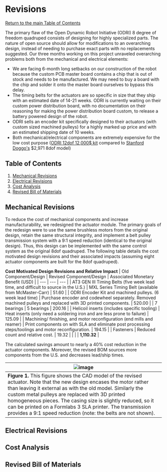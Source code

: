 # Revisions
[Return to the main Table of Contents](https://github.com/EmiliaPsacharopoulos/Formatting#table-of-contents)

The primary flaw of the Open Dynamic Robot Initiative (ODRI) 8 degree of freedom quadruped consists of designing for highly specialized parts. The nature of open source should allow for modifications to an overarching design, instead of needing to purchase exact parts with no replacements suggested. Our three months working on this project unraveled overarching problems both from the mechanical and electrical elements:
* We are facing 6-month long setbacks on our construction of the robot because the custom PCB master board contains a chip that is out of stock and needs to be manufactured. We may need to buy a board with the chip and solder it onto the master board ourselves to bypass this delay.
* The timing belts for the actuators are so specific in size that they ship with an estimated date of 14-21 weeks. ODRI is currently waiting on their custom power distribution board, with no documentation on their reasoning for making the power distribution board custom, to release a battery powered design of the robot.
* ODRI sells an encoder kit specifically designed to their actuators (with custom sized machined pulleys) for a highly marked up price and with an estimated shipping date of 10 weeks.
* Both mechanical/electrical components are extremely expensive for the low cost purpose ([ODRI 12dof 12,000$ kit](https://solo.pal-robotics.com/solo) compared to [Stanford Doggo's](https://github.com/Nate711/StanfordDoggoProject) $2,971 8dof model)

## Table of Contents 
1. [Mechanical Revisions](https://github.com/EmiliaPsacharopoulos/Quadruped-8dof-Robot/blob/main/Revisions/README.md#mechanical-revisions)
2. [Electrical Revisions](https://github.com/EmiliaPsacharopoulos/Quadruped-8dof-Robot/blob/main/Revisions/README.md#electrical-revisions)
3. [Cost Analysis](https://github.com/EmiliaPsacharopoulos/Quadruped-8dof-Robot/blob/main/Revisions/README.md#cost-analysis)
4. [Revised Bill of Materials]()


## Mechanical Revisions
To reduce the cost of mechanical components and increase manufacturability, we redesigned the actuator module. The primary goals of the redesign were to use the same brushless motors from the original design, retain the same structural integrity, and implement a belt pulley transmission system with a 9:1 speed reduction (identical to the original design). Thus, this design can be implemented with the same control system as the original 8dof quadruped. The following table details the cost motivated design revisions and their associated impacts (assuming eight actuator components are built for the 8dof quadruped).

**Cost Motivated Design Revisions and Relative Impact**
| Old Component/Design | Revised Component/Design | Associated Monetary Benefit (USD) |
| --- | --- | --- |
| AT3 GEN III Timing Belts (five week lead time, and difficult to source in the U.S.) | MXL Series Timing Belt (available from McMaster-Carr) | 51.60 |
| ODRI Encoder Kit and machined pulleys. (6 week lead time) | Purchase encoder and codewheel separately. Removed machined pulleys and replaced with 3D printed components. | 520.00 |
| 7 bearings | 5 bearings | 200.16 |
| Helicoil inserts (includes specific tooling) | Heat inserts (only need a soldering iron and are less prone to failure) | 125.09 |
| Machining/ finishing, and motor reconfiguration (end mills and reamer) | Print components on with SLA and eliminate post processing steps/toolings and motor reconfiguration. | 194.15 |
| Fasteners | Reduced count and relative cost. | 19.32 |
|   |  | **1,110.32** |

The calculated savings amount to nearly a 40% cost reduction in the actuator components. Moreover, the revised BOM sources more components from the U.S. and decreases lead/ship times. 

| ![image](https://user-images.githubusercontent.com/84528674/127566859-3d37466f-3752-448a-9cd6-896ff9d656f0.png)|
| --- |
|**Figure 1.** This figure shows the CAD model of the revised actuator. Note that the new design encases the motor rather than leaving it external as with the old model. Similarly the custom metal pulleys are replaced with 3D printed homogeneous pieces. The casing size is slightly reduced, so it can be printed on a Formlabs 3 SLA printer. The transmission provides a 9:1 speed reduction (note: the belts are not shown).|


## Electrical Revisions



## Cost Analysis



## Revised Bill of Materials
